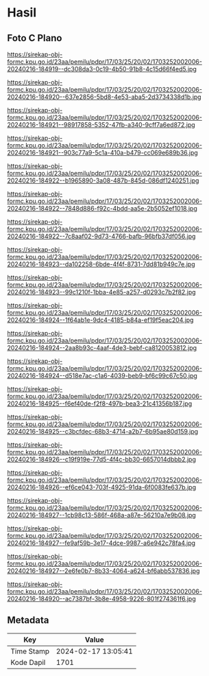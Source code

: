 # Hasil

## Foto C Plano

https://sirekap-obj-formc.kpu.go.id/23aa/pemilu/pdpr/17/03/25/20/02/1703252002006-20240216-184919--dc308da3-0c19-4b50-91b8-4c15d66f4ed5.jpg

https://sirekap-obj-formc.kpu.go.id/23aa/pemilu/pdpr/17/03/25/20/02/1703252002006-20240216-184920--637e2856-5bd8-4e53-aba5-2d3734338d1b.jpg

https://sirekap-obj-formc.kpu.go.id/23aa/pemilu/pdpr/17/03/25/20/02/1703252002006-20240216-184921--98917858-5352-47fb-a340-9cff7a6ed872.jpg

https://sirekap-obj-formc.kpu.go.id/23aa/pemilu/pdpr/17/03/25/20/02/1703252002006-20240216-184921--903c77a9-5c1a-410a-b479-cc069e689b36.jpg

https://sirekap-obj-formc.kpu.go.id/23aa/pemilu/pdpr/17/03/25/20/02/1703252002006-20240216-184922--b1965890-3a08-487b-845d-086df1240251.jpg

https://sirekap-obj-formc.kpu.go.id/23aa/pemilu/pdpr/17/03/25/20/02/1703252002006-20240216-184922--7848d886-f92c-4bdd-aa5e-2b5052ef1018.jpg

https://sirekap-obj-formc.kpu.go.id/23aa/pemilu/pdpr/17/03/25/20/02/1703252002006-20240216-184922--7c8aaf02-9d73-4766-bafb-96bfb37df056.jpg

https://sirekap-obj-formc.kpu.go.id/23aa/pemilu/pdpr/17/03/25/20/02/1703252002006-20240216-184923--da102258-6bde-4f4f-8731-7dd81b949c7e.jpg

https://sirekap-obj-formc.kpu.go.id/23aa/pemilu/pdpr/17/03/25/20/02/1703252002006-20240216-184923--99c1210f-1bba-4e85-a257-d0293c7b2f82.jpg

https://sirekap-obj-formc.kpu.go.id/23aa/pemilu/pdpr/17/03/25/20/02/1703252002006-20240216-184924--1f64ab1e-9dc4-4185-b84a-ef19f5eac204.jpg

https://sirekap-obj-formc.kpu.go.id/23aa/pemilu/pdpr/17/03/25/20/02/1703252002006-20240216-184924--2aa8b93c-4aaf-4de3-bebf-ca8120053812.jpg

https://sirekap-obj-formc.kpu.go.id/23aa/pemilu/pdpr/17/03/25/20/02/1703252002006-20240216-184924--d518e7ac-c1a6-4039-beb9-bf6c99c67c50.jpg

https://sirekap-obj-formc.kpu.go.id/23aa/pemilu/pdpr/17/03/25/20/02/1703252002006-20240216-184925--f6ef40de-f2f8-497b-bea3-21c41356b187.jpg

https://sirekap-obj-formc.kpu.go.id/23aa/pemilu/pdpr/17/03/25/20/02/1703252002006-20240216-184925--c3bcfdec-68b3-4714-a2b7-6b95ae80d159.jpg

https://sirekap-obj-formc.kpu.go.id/23aa/pemilu/pdpr/17/03/25/20/02/1703252002006-20240216-184926--c19f919e-77d5-4f4c-bb30-6657014dbbb2.jpg

https://sirekap-obj-formc.kpu.go.id/23aa/pemilu/pdpr/17/03/25/20/02/1703252002006-20240216-184926--ef6ce043-703f-4925-91da-6f0083fe637b.jpg

https://sirekap-obj-formc.kpu.go.id/23aa/pemilu/pdpr/17/03/25/20/02/1703252002006-20240216-184927--1cb98c13-586f-468a-a87e-56210a7e9b08.jpg

https://sirekap-obj-formc.kpu.go.id/23aa/pemilu/pdpr/17/03/25/20/02/1703252002006-20240216-184927--fe9af59b-3e17-4dce-9987-a6e942c78fa4.jpg

https://sirekap-obj-formc.kpu.go.id/23aa/pemilu/pdpr/17/03/25/20/02/1703252002006-20240216-184927--2e6fe0b7-8b33-4064-a624-bf6abb537836.jpg

https://sirekap-obj-formc.kpu.go.id/23aa/pemilu/pdpr/17/03/25/20/02/1703252002006-20240216-184920--ac7387bf-3b8e-4958-9226-801f274361f6.jpg


## Metadata

| Key        | Value               |
| ---------- | ------------------- |
| Time Stamp | 2024-02-17 13:05:41 |
| Kode Dapil | 1701                |



